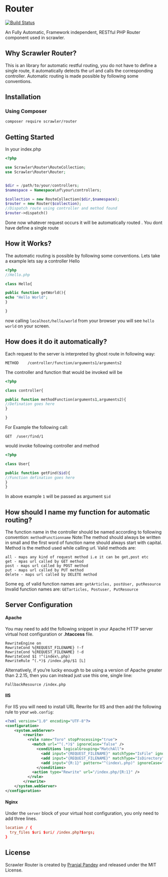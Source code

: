 # Router
[![Build Status](https://travis-ci.org/Scrawler-php/Router.svg?branch=master)](https://travis-ci.org/Scrawler-php/Router)

An Fully Automatic, Framework independent, RESTful PHP Router component used in scrawler.

Why Scrawler Router?
------------------
This is an library for automatic restful routing, you do not have to define a single route, it automatically detects the url and calls the corresponding controller.
Automatic routing is made possible by following some conventions.

Installation
--------------

### Using Composer


```sh
composer require scrawler/router
```


Getting Started
----------------
In your index.php
```php
<?php

use Scrawler\Router\RouteCollection;
use Scrawler\Router\Router;


$dir = /path/to/your/controllers;
$namespace = Namespace\of\your\controllers;

$collection = new RouteCollection($dir,$namespace);
$router = new Router($collection);
//Dispatch route using controller and method found
$router->dispatch()
```

Done now whatever request occurs it will be automatically routed . You dont have define a single route

How it Works?
----------------
The automatic routing is possible by following some conventions. Lets take a example lets say a controller Hello

```php
<?php
//Hello.php

class Hello{

public function getWorld(){
echo "Hello World";
}

}
```
now calling `localhost/hello/world` from your browser you will see `hello world` on your screen.

How does it do it automatically?
-----------------
Each request to the server is interpreted by ghost route in following way:

`METHOD    /controller/function/arguments1/arguments2`

The controller and function that would be invoked will be

```php
<?php

class controller{

public function methodFunction(arguments1,arguments2){
//Defination goes here
}

}
```
For Example the following call:

`GET  /user/find/1`

would invoke following controller and method

```php
<?php

class User{

public function getFind($id){
//Function defination goes here
}
}
```
In above example `1` will be passed as argument `$id`

How should I name my function for automatic routing?
----------------------------------------------------

The function name in the controller should be named according to following convention:
`methodFunctionname`
Note:The method should always be written in small and the first word of function name should always start with capital.
Method is the method used while calling url. Valid methods are:

```
all - maps any kind of request method i.e it can be get,post etc
get - mpas url called by GET method
post - maps url called by POST method
put - maps url called by PUT method
delete - maps url called by DELETE method
```
Some eg. of valid function names are:
`getArticles, postUser, putResource`
Invalid function names are:
`GETarticles, Postuser, PutResource`


Server Configuration
----------------------

#### Apache

You may need to add the following snippet in your Apache HTTP server virtual host configuration or **.htaccess** file.

```apacheconf
RewriteEngine on
RewriteCond %{REQUEST_FILENAME} !-f
RewriteCond %{REQUEST_FILENAME} !-d
RewriteCond $1 !^(index\.php)
RewriteRule ^(.*)$ /index.php/$1 [L]
```

Alternatively, if you’re lucky enough to be using a version of Apache greater than 2.2.15, then you can instead just use this one, single line:
```apacheconf
FallbackResource /index.php
```

#### IIS

For IIS you will need to install URL Rewrite for IIS and then add the following rule to your `web.config`:
```xml
<?xml version="1.0" encoding="UTF-8"?>
<configuration>
    <system.webServer>
        <rewrite>
          <rule name="Toro" stopProcessing="true">
            <match url="^(.*)$" ignoreCase="false" />
              <conditions logicalGrouping="MatchAll">
                <add input="{REQUEST_FILENAME}" matchType="IsFile" ignoreCase="false" negate="true" />
                <add input="{REQUEST_FILENAME}" matchType="IsDirectory" ignoreCase="false" negate="true" />
                <add input="{R:1}" pattern="^(index\.php)" ignoreCase="false" negate="true" />
              </conditions>
            <action type="Rewrite" url="/index.php/{R:1}" />
          </rule>
        </rewrite>
    </system.webServer>
</configuration>
```

#### Nginx

Under the `server` block of your virtual host configuration, you only need to add three lines.
```conf
location / {
  try_files $uri $uri/ /index.php?$args;
}
```

License
-------
Scrawler Router is created by [Pranjal Pandey](https://www.physcocode.com) and released under
the MIT License.
